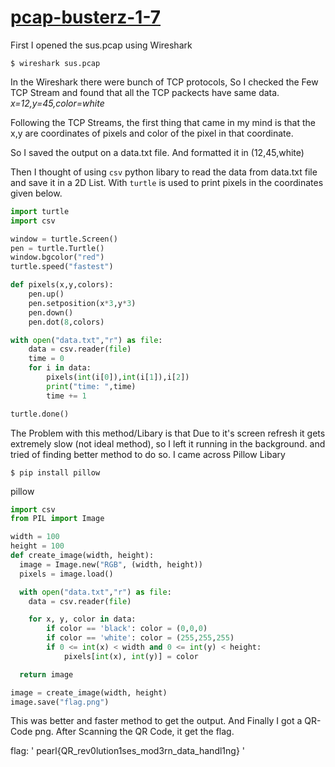 # [pcap-busterz-1-7](https://pearlctf.in/challenges#pcap-busterz-1-7)

First I opened the sus.pcap using Wireshark

```
$ wireshark sus.pcap
```

In the Wireshark there were bunch of TCP protocols, So I checked the Few TCP Stream and found that all the TCP packects have same data. *x=12,y=45,color=white*

Following the TCP Streams, the first thing that came in my mind is that the x,y are coordinates of pixels and color of the pixel in that coordinate.

So I saved the output on a data.txt file. And formatted it in (12,45,white)

Then I thought of using `csv` python libary to read the data from data.txt file and save it in a 2D List. With `turtle` is used to print pixels in the coordinates given below.

```python
import turtle
import csv

window = turtle.Screen()
pen = turtle.Turtle()
window.bgcolor("red")
turtle.speed("fastest")

def pixels(x,y,colors): 
    pen.up()
    pen.setposition(x*3,y*3)
    pen.down()
    pen.dot(8,colors)

with open("data.txt","r") as file:
    data = csv.reader(file)
    time = 0
    for i in data:
        pixels(int(i[0]),int(i[1]),i[2])
        print("time: ",time)
        time += 1

turtle.done()
```

The Problem with this method/Libary is that Due to it's screen refresh it gets extremely slow (not ideal method), so I left it running in the background. and tried of finding better method to do so. I came across Pillow Libary

```
$ pip install pillow
```

pillow

```python
import csv
from PIL import Image

width = 100
height = 100
def create_image(width, height):
  image = Image.new("RGB", (width, height))
  pixels = image.load()

  with open("data.txt","r") as file:
    data = csv.reader(file)

    for x, y, color in data:
        if color == 'black': color = (0,0,0)
        if color == 'white': color = (255,255,255)
        if 0 <= int(x) < width and 0 <= int(y) < height:
            pixels[int(x), int(y)] = color

  return image

image = create_image(width, height)
image.save("flag.png")
```

This was better and faster method to get the output. And Finally I got a QR-Code png. After Scanning the QR Code, it get the flag.

flag: ' pearl{QR_rev0lution1ses_mod3rn_data_handl1ng} '